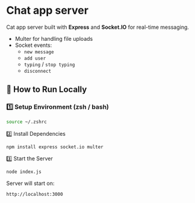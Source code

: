 # Chat app server
Cat app server built with **Express** and **Socket.IO** for real-time messaging.
- Multer for handling file uploads
- Socket events:
  - `new message`
  - `add user`
  - `typing` / `stop typing`
  - `disconnect`

## 🚀 How to Run Locally

### 1️⃣ Setup Environment (zsh / bash)
```bash
source ~/.zshrc
```


2️⃣ Install Dependencies
```bash
npm install express socket.io multer
```


3️⃣ Start the Server
```bash
node index.js
```


Server will start on:
```bash
http://localhost:3000

```



